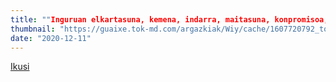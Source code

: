 ```yaml
---
title: ""Inguruan elkartasuna, kemena, indarra, maitasuna, konpromisoa, duintasuna eta, batez ere, harrotasuna ikusten dira""
thumbnail: "https://guaixe.tok-md.com/argazkiak/Wiy/cache/1607720792_tokikom_735x413.jpg"
date: "2020-12-11"
---
```

[Ikusi](https://guaixe.eus/altsasu/1607720819295-inguruan-elkartasuna-kemena-indarra-maitasuna-konpromisoa-duintasuna-eta-batez-ere-harrotasuna-ikusten-dira)

